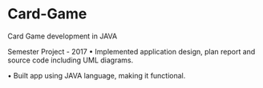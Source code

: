 # Card-Game

Card Game development in JAVA

Semester Project - 2017
• Implemented application design, plan report and source code including UML diagrams.

• Built app using JAVA language, making it functional.

